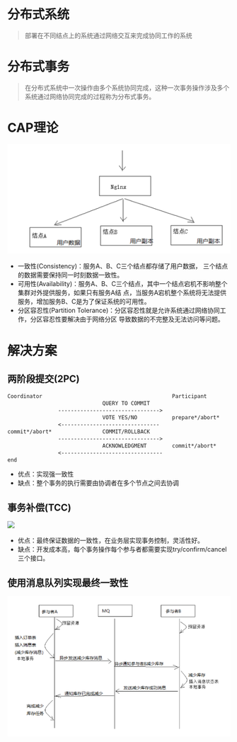 # 分布式系统

> 部署在不同结点上的系统通过网络交互来完成协同工作的系统

# 分布式事务

> 在分布式系统中一次操作由多个系统协同完成，这种一次事务操作涉及多个系统通过网络协同完成的过程称为分布式事务。

# CAP理论

![批注 2019-10-31 194221](/assets/批注%202019-10-31%20194221.png)

- 一致性(Consistency)：服务A、B、C三个结点都存储了用户数据， 三个结点的数据需要保持同一时刻数据一致性。
- 可用性(Availability)：服务A、B、C三个结点，其中一个结点宕机不影响整个集群对外提供服务，如果只有服务A结 点，当服务A宕机整个系统将无法提供服务，增加服务B、C是为了保证系统的可用性。
- 分区容忍性(Partition Tolerance)：分区容忍性就是允许系统通过网络协同工作，分区容忍性要解决由于网络分区 导致数据的不完整及无法访问等问题。

# 解决方案

## 两阶段提交(2PC)

```text
Coordinator                                         Participant
                              QUERY TO COMMIT
                -------------------------------->
                              VOTE YES/NO           prepare*/abort*
                <-------------------------------
commit*/abort*                COMMIT/ROLLBACK
                -------------------------------->
                              ACKNOWLEDGMENT        commit*/abort*
                <--------------------------------  
end
```

- 优点：实现强一致性
- 缺点：整个事务的执行需要由协调者在多个节点之间去协调

## 事务补偿(TCC)

![](https://yqfile.alicdn.com/336cfefed688a023e48872cc975bce4a2525bc1b.png)

- 优点：最终保证数据的一致性，在业务层实现事务控制，灵活性好。
- 缺点：开发成本高，每个事务操作每个参与者都需要实现try/confirm/cancel三个接口。

## 使用消息队列实现最终一致性

![批注 2019-10-31 201018](/assets/批注%202019-10-31%20201018.png)


